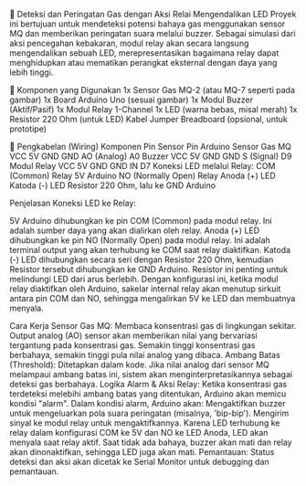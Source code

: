 🚧 Deteksi dan Peringatan Gas dengan Aksi Relai Mengendalikan LED
Proyek ini bertujuan untuk mendeteksi potensi bahaya gas menggunakan sensor MQ dan memberikan peringatan suara melalui buzzer. Sebagai simulasi dari aksi pencegahan kebakaran, modul relay akan secara langsung mengendalikan sebuah LED, merepresentasikan bagaimana relay dapat menghidupkan atau mematikan perangkat eksternal dengan daya yang lebih tinggi.

🔧 Komponen yang Digunakan
1x Sensor Gas MQ-2 (atau MQ-7 seperti pada gambar)
1x Board Arduino Uno (sesuai gambar)
1x Modul Buzzer (Aktif/Pasif)
1x Modul Relay 1-Channel
1x LED (warna bebas, misal merah)
1x Resistor 220 Ohm (untuk LED)
Kabel Jumper
Breadboard (opsional, untuk prototipe)

🔌 Pengkabelan (Wiring)
Komponen Pin Sensor Pin Arduino
Sensor Gas MQ VCC 5V
GND GND
AO (Analog) A0
Buzzer VCC 5V
GND GND
S (Signal) D9
Modul Relay VCC 5V
GND GND
IN D7
Koneksi LED melalui Relay: COM (Common) Relay 5V Arduino
NO (Normally Open) Relay Anoda (+) LED
Katoda (-) LED Resistor 220 Ohm, lalu ke GND Arduino

Penjelasan Koneksi LED ke Relay:

5V Arduino dihubungkan ke pin COM (Common) pada modul relay. Ini adalah sumber daya yang akan dialirkan oleh relay.
Anoda (+) LED dihubungkan ke pin NO (Normally Open) pada modul relay. Ini adalah terminal output yang akan terhubung ke COM saat relay diaktifkan.
Katoda (-) LED dihubungkan secara seri dengan Resistor 220 Ohm, kemudian Resistor tersebut dihubungkan ke GND Arduino. Resistor ini penting untuk melindungi LED dari arus berlebih.
Dengan konfigurasi ini, ketika modul relay diaktifkan oleh Arduino, sakelar internal relay akan menutup sirkuit antara pin COM dan NO, sehingga mengalirkan 5V ke LED dan membuatnya menyala.

Cara Kerja
Sensor Gas MQ: Membaca konsentrasi gas di lingkungan sekitar. Output analog (AO) sensor akan memberikan nilai yang bervariasi tergantung pada konsentrasi gas. Semakin tinggi konsentrasi gas berbahaya, semakin tinggi pula nilai analog yang dibaca.
Ambang Batas (Threshold): Ditetapkan dalam kode. Jika nilai analog dari sensor MQ melampaui ambang batas ini, sistem akan menginterpretasikannya sebagai deteksi gas berbahaya.
Logika Alarm & Aksi Relay:
Ketika konsentrasi gas terdeteksi melebihi ambang batas yang ditentukan, Arduino akan memicu kondisi "alarm".
Dalam kondisi alarm, Arduino akan:
Mengaktifkan buzzer untuk mengeluarkan pola suara peringatan (misalnya, 'bip-bip').
Mengirim sinyal ke modul relay untuk mengaktifkannya. Karena LED terhubung ke relay dalam konfigurasi COM ke 5V dan NO ke LED Anoda, LED akan menyala saat relay aktif.
Saat tidak ada bahaya, buzzer akan mati dan relay akan dinonaktifkan, sehingga LED juga akan mati.
Pemantauan: Status deteksi dan aksi akan dicetak ke Serial Monitor untuk debugging dan pemantauan.
